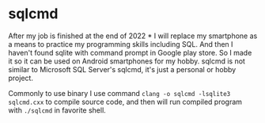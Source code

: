 # sqlcmd

After my job is finished at the end of 2022 * I will replace my smartphone as a means to practice my programming skills including SQL. And then I haven't found sqlite with command prompt in Google play store. So I made it so it can be used on Android smartphones for my hobby. sqlcmd is not similar to Microsoft SQL Server's sqlcmd, it's just a personal or hobby project.

Commonly to use binary I use command `clang -o sqlcmd -lsqlite3 sqlcmd.cxx` to compile source code, and then will run compiled program with `./sqlcmd` in favorite shell.
